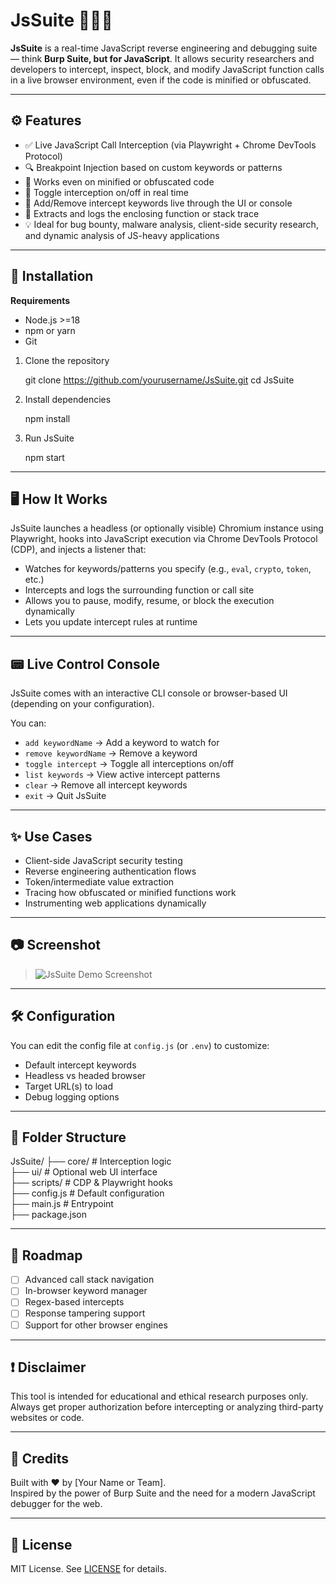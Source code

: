 # JsSuite 🕵️‍♂️📜

**JsSuite** is a real-time JavaScript reverse engineering and debugging suite — think **Burp Suite, but for JavaScript**. It allows security researchers and developers to intercept, inspect, block, and modify JavaScript function calls in a live browser environment, even if the code is minified or obfuscated.

---

## ⚙️ Features

- ✅ Live JavaScript Call Interception (via Playwright + Chrome DevTools Protocol)
- 🔍 Breakpoint Injection based on custom keywords or patterns
- 🧠 Works even on minified or obfuscated code
- 🔁 Toggle interception on/off in real time
- 🧩 Add/Remove intercept keywords live through the UI or console
- 📜 Extracts and logs the enclosing function or stack trace
- 💡 Ideal for bug bounty, malware analysis, client-side security research, and dynamic analysis of JS-heavy applications

---

## 🚀 Installation

**Requirements**
- Node.js >=18
- npm or yarn
- Git

1. Clone the repository

    git clone https://github.com/yourusername/JsSuite.git
    cd JsSuite

2. Install dependencies

    npm install

3. Run JsSuite

    npm start

---

## 🖥️ How It Works

JsSuite launches a headless (or optionally visible) Chromium instance using Playwright, hooks into JavaScript execution via Chrome DevTools Protocol (CDP), and injects a listener that:

- Watches for keywords/patterns you specify (e.g., `eval`, `crypto`, `token`, etc.)
- Intercepts and logs the surrounding function or call site
- Allows you to pause, modify, resume, or block the execution dynamically
- Lets you update intercept rules at runtime

---

## 📟 Live Control Console

JsSuite comes with an interactive CLI console or browser-based UI (depending on your configuration).

You can:

- `add keywordName` → Add a keyword to watch for
- `remove keywordName` → Remove a keyword
- `toggle intercept` → Toggle all interceptions on/off
- `list keywords` → View active intercept patterns
- `clear` → Remove all intercept keywords
- `exit` → Quit JsSuite

---

## ✨ Use Cases

- Client-side JavaScript security testing
- Reverse engineering authentication flows
- Token/intermediate value extraction
- Tracing how obfuscated or minified functions work
- Instrumenting web applications dynamically

---

## 📷 Screenshot

> ![JsSuite Demo Screenshot](./docs/demo.png)

---

## 🛠️ Configuration

You can edit the config file at `config.js` (or `.env`) to customize:

- Default intercept keywords
- Headless vs headed browser
- Target URL(s) to load
- Debug logging options

---

## 📁 Folder Structure

JsSuite/
├── core/                  # Interception logic  
├── ui/                    # Optional web UI interface  
├── scripts/               # CDP & Playwright hooks  
├── config.js              # Default configuration  
├── main.js                # Entrypoint  
├── package.json

---

## 🧩 Roadmap

- [ ] Advanced call stack navigation
- [ ] In-browser keyword manager
- [ ] Regex-based intercepts
- [ ] Response tampering support
- [ ] Support for other browser engines

---

## ❗ Disclaimer

This tool is intended for educational and ethical research purposes only. Always get proper authorization before intercepting or analyzing third-party websites or code.

---

## 🧠 Credits

Built with ❤️ by [Your Name or Team].  
Inspired by the power of Burp Suite and the need for a modern JavaScript debugger for the web.

---

## 📄 License

MIT License. See [LICENSE](./LICENSE) for details.
